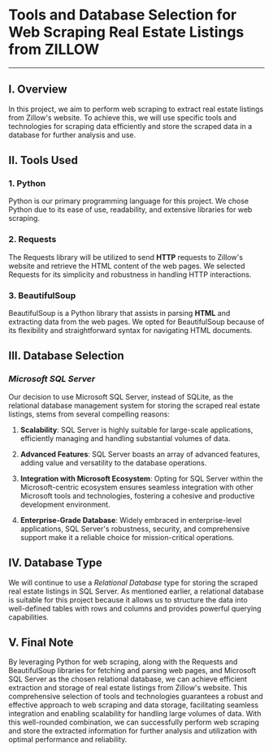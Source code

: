 # Tools and Database Selection for Web Scraping Real Estate Listings from ZILLOW
----
## I. Overview
In this project, we aim to perform web scraping to extract real estate listings from Zillow's website. To achieve this, we will use specific tools and technologies for scraping data efficiently and store the scraped data in a database for further analysis and use.

## II. Tools Used

### 1. Python
Python is our primary programming language for this project. We chose Python due to its ease of use, readability, and extensive libraries for web scraping.

### 2. Requests
The Requests library will be utilized to send **HTTP** requests to Zillow's website and retrieve the HTML content of the web pages. We selected Requests for its simplicity and robustness in handling HTTP interactions.

### 3. BeautifulSoup
BeautifulSoup is a Python library that assists in parsing **HTML** and extracting data from the web pages. We opted for BeautifulSoup because of its flexibility and straightforward syntax for navigating HTML documents.

## III. Database Selection

###  *Microsoft SQL Server*

Our decision to use Microsoft SQL Server, instead of SQLite, as the relational database management system for storing the scraped real estate listings, stems from several compelling reasons:

1. **Scalability**: SQL Server is highly suitable for large-scale applications, efficiently managing and handling substantial volumes of data.

2. **Advanced Features**: SQL Server boasts an array of advanced features, adding value and versatility to the database operations.

3. **Integration with Microsoft Ecosystem**: Opting for SQL Server within the Microsoft-centric ecosystem ensures seamless integration with other Microsoft tools and technologies, fostering a cohesive and productive development environment.

4. **Enterprise-Grade Database**: Widely embraced in enterprise-level applications, SQL Server's robustness, security, and comprehensive support make it a reliable choice for mission-critical operations.

## IV. Database Type
We will continue to use a *Relational Database* type for storing the scraped real estate listings in SQL Server. As mentioned earlier, a relational database is suitable for this project because it allows us to structure the data into well-defined tables with rows and columns and provides powerful querying capabilities.

## V. Final Note
By leveraging Python for web scraping, along with the Requests and BeautifulSoup libraries for fetching and parsing web pages, and Microsoft SQL Server as the chosen relational database, we can achieve efficient extraction and storage of real estate listings from Zillow's website. This comprehensive selection of tools and technologies guarantees a robust and effective approach to web scraping and data storage, facilitating seamless integration and enabling scalability for handling large volumes of data. With this well-rounded combination, we can successfully perform web scraping and store the extracted information for further analysis and utilization with optimal performance and reliability.

